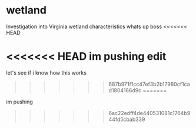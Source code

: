 # wetland
Investigation into Virginia wetland characteristics
whats up boss 
<<<<<<< HEAD

<<<<<<< HEAD
im pushing edit
=======





let's see if i know how this works 
>>>>>>> 687b971f1cc47ef3b2b17980cf1cad1804166d9c
=======
 
im pushing  
>>>>>>> 6ac22edff4de440531081c1764b944fd5cbab339
